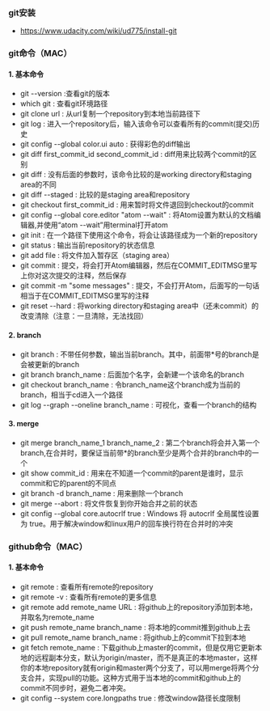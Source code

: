 ### git安装
- https://www.udacity.com/wiki/ud775/install-git


### git命令（MAC）
#### 1. 基本命令
- git --version :查看git的版本
- which git : 查看git环境路径
- git clone url : 从url复制一个repository到本地当前路径下
- git log : 进入一个repository后，输入该命令可以查看所有的commit(提交)历史
- git config --global color.ui auto : 获得彩色的diff输出
- git diff first_commit_id second_commit_id : diff用来比较两个commit的区别
- git diff : 没有后面的参数时，该命令比较的是working directory和staging area的不同
- git diff --staged : 比较的是staging area和repository
- git checkout first_commit_id : 用来暂时将文件退回到checkout的commit
- git config --global core.editor "atom --wait" : 将Atom设置为默认的文档编辑器,并使用“atom --wait”用terminal打开atom
- git init : 在一个路径下使用这个命令，将会让该路径成为一个新的repository
- git status : 输出当前repository的状态信息
- git add file : 将文件加入暂存区（staging area）
- git commit : 提交，将会打开Atom编辑器，然后在COMMIT_EDITMSG里写上你对这次提交的注释，然后保存
- git commit -m "some messages" : 提交，不会打开Atom，后面写的一句话相当于在COMMIT_EDITMSG里写的注释
- git reset --hard : 将working directory和staging area中（还未commit）的改变清除（注意：一旦清除，无法找回）

#### 2. branch
- git branch : 不带任何参数，输出当前branch。其中，前面带*号的branch是会被更新的branch
- git branch branch_name : 后面加个名字，会新建一个该命名的branch
- git checkout branch_name : 令branch_name这个branch成为当前的branch，相当于cd进入一个路径
- git log --graph --oneline branch_name : 可视化，查看一个branch的结构

#### 3. merge
- git merge branch_name_1 branch_name_2 : 第二个branch将会并入第一个branch,在合并时，要保证当前带*的branch至少是两个合并的branch中的一个
- git show commit_id : 用来在不知道一个commit的parent是谁时，显示commit和它的parent的不同点
- git branch -d branch_name : 用来删除一个branch
- git merge --abort : 将文件恢复到你开始合并之前的状态
- git config --global core.autocrlf true : Windows 将 autocrlf 全局属性设置为 true。用于解决window和linux用户的回车换行符在合并时的冲突

### github命令（MAC）
#### 1. 基本命令
- git remote : 查看所有remote的repository
- git remote -v : 查看所有remote的更多信息
- git remote add remote_name URL : 将github上的repository添加到本地，并取名为remote_name
- git push remote_name branch_name : 将本地的commit推到github上去
- git pull remote_name branch_name : 将github上的commit下拉到本地
- git fetch remote_name : 下载github上master的commit，但是仅用它更新本地的远程副本分支，默认为origin/master，而不是真正的本地master，这样你的本地repository就有origin和master两个分支了，可以用merge将两个分支合并，实现pull的功能。这种方式用于当本地的commit和github上的commit不同步时，避免二者冲突。
- git config --system core.longpaths true : 修改window路径长度限制
